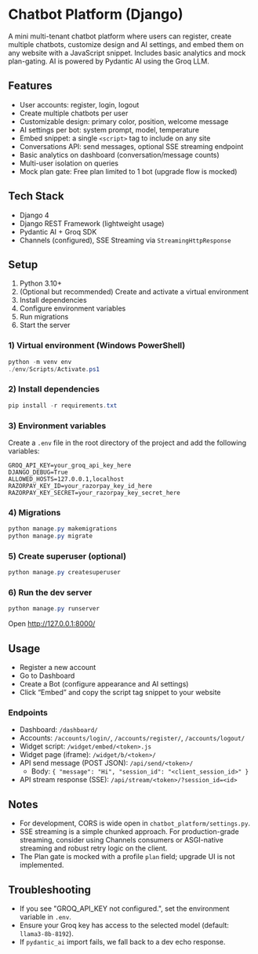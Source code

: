 # Chatbot Platform (Django)

A mini multi-tenant chatbot platform where users can register, create multiple chatbots, customize design and AI settings, and embed them on any website with a JavaScript snippet. Includes basic analytics and mock plan-gating. AI is powered by Pydantic AI using the Groq LLM.

## Features
- User accounts: register, login, logout
- Create multiple chatbots per user
- Customizable design: primary color, position, welcome message
- AI settings per bot: system prompt, model, temperature
- Embed snippet: a single `<script>` tag to include on any site
- Conversations API: send messages, optional SSE streaming endpoint
- Basic analytics on dashboard (conversation/message counts)
- Multi-user isolation on queries
- Mock plan gate: Free plan limited to 1 bot (upgrade flow is mocked)

## Tech Stack
- Django 4
- Django REST Framework (lightweight usage)
- Pydantic AI + Groq SDK
- Channels (configured), SSE Streaming via `StreamingHttpResponse`

## Setup
1. Python 3.10+
2. (Optional but recommended) Create and activate a virtual environment
3. Install dependencies
4. Configure environment variables
5. Run migrations
6. Start the server

### 1) Virtual environment (Windows PowerShell)
```powershell
python -m venv env
./env/Scripts/Activate.ps1
```

### 2) Install dependencies
```powershell
pip install -r requirements.txt
```

### 3) Environment variables
Create a `.env` file in the root directory of the project and add the following variables:
```
GROQ_API_KEY=your_groq_api_key_here
DJANGO_DEBUG=True
ALLOWED_HOSTS=127.0.0.1,localhost
RAZORPAY_KEY_ID=your_razorpay_key_id_here
RAZORPAY_KEY_SECRET=your_razorpay_key_secret_here
```

### 4) Migrations
```powershell
python manage.py makemigrations
python manage.py migrate
```

### 5) Create superuser (optional)
```powershell
python manage.py createsuperuser
```

### 6) Run the dev server
```powershell
python manage.py runserver
```
Open http://127.0.0.1:8000/

## Usage
- Register a new account
- Go to Dashboard
- Create a Bot (configure appearance and AI settings)
- Click “Embed” and copy the script tag snippet to your website

### Endpoints
- Dashboard: `/dashboard/`
- Accounts: `/accounts/login/`, `/accounts/register/`, `/accounts/logout/`
- Widget script: `/widget/embed/<token>.js`
- Widget page (iframe): `/widget/b/<token>/`
- API send message (POST JSON): `/api/send/<token>/`
  - Body: `{ "message": "Hi", "session_id": "<client_session_id>" }`
- API stream response (SSE): `/api/stream/<token>/?session_id=<id>`

## Notes
- For development, CORS is wide open in `chatbot_platform/settings.py`.
- SSE streaming is a simple chunked approach. For production-grade streaming, consider using Channels consumers or ASGI-native streaming and robust retry logic on the client.
- The Plan gate is mocked with a profile `plan` field; upgrade UI is not implemented.

## Troubleshooting
- If you see "GROQ_API_KEY not configured.", set the environment variable in `.env`.
- Ensure your Groq key has access to the selected model (default: `llama3-8b-8192`).
- If `pydantic_ai` import fails, we fall back to a dev echo response.
